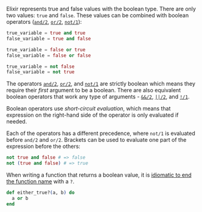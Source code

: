 Elixir represents true and false values with the boolean type. There are only two values: `true` and `false`. These values can be combined with boolean operators ([`and/2`][strict-and], [`or/2`][strict-or], [`not/1`][strict-not]):

```elixir
true_variable = true and true
false_variable = true and false

true_variable = false or true
false_variable = false or false

true_variable = not false
false_variable = not true
```

The operators [`and/2`][strict-and], [`or/2`][strict-or], and [`not/1`][strict-not] are strictly boolean which means they require their _first_ argument to be a boolean. There are also equivalent boolean operators that work any type of arguments - [`&&/2`][and], [`||/2`][or], and [`!/1`][not].

Boolean operators use _short-circuit evaluation_, which means that expression on the right-hand side of the operator is only evaluated if needed.

Each of the operators has a different precedence, where `not/1` is evaluated before `and/2` and `or/2`. Brackets can be used to evaluate one part of the expression before the others:

```elixir
not true and false # => false
not (true and false) # => true
```

When writing a function that returns a boolean value, it is [idiomatic to end the function name][naming] with a `?`.

```elixir
def either_true?(a, b) do
  a or b
end
```

[naming]: https://hexdocs.pm/elixir/naming-conventions.html#trailing-question-mark-foo
[strict-and]: https://hexdocs.pm/elixir/Kernel.html#and/2
[strict-not]: https://hexdocs.pm/elixir/Kernel.html#not/1
[strict-or]: https://hexdocs.pm/elixir/Kernel.html#or/2
[and]: https://hexdocs.pm/elixir/Kernel.html#&&/2
[not]: https://hexdocs.pm/elixir/Kernel.html#!/1
[or]: https://hexdocs.pm/elixir/Kernel.html#%7C%7C/2
